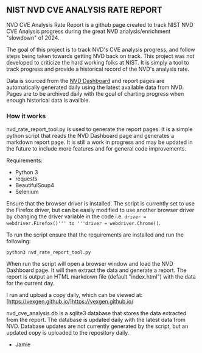 ## NIST NVD CVE ANALYSIS RATE REPORT

NVD CVE Analysis Rate Report is a github page created to track NIST NVD CVE Analysis progress during the great NVD analysis/enrichment "slowdown" of 2024.

The goal of this project is to track NVD's CVE analysis progress, and follow steps being taken towards getting NVD back on track. This project was not developed to criticize the hard working folks at NIST. It is simply a tool to track progress and provide a historical record of the NVD's analysis rate.

Data is sourced from the [NVD Dashboard](https://nvd.nist.gov/general/nvd-dashboard) and report pages are automatically generated daily using the latest available data from NVD. Pages are to be archived daily with the goal of charting progress when enough historical data is availble.


### How it works

nvd_rate_report_tool.py is used to generate the report pages. It is a simple python script that reads the NVD Dashboard page and generates a markdown report page. It is still a work in progress and may be updated in the future to include more features and for general code improvements.

Requirements:
- Python 3
- requests
- BeautifulSoup4
- Selenium

Ensure that the browser driver is installed. The script is currently set to use the Firefox driver, but can be easily modified to use another browser driver by changing the driver variable in the code i.e. ```driver = webdriver.Firefox()''' to '''driver = webdriver.Chrome()```.

To run the script ensure that the requirements are installed and run the following:

```python3 nvd_rate_report_tool.py```

When run the script will open a browser window and load the NVD Dashboard page. It will then extract the data and generate a report. The report is output an HTML markdown file (default "index.html") with the data for the current day. 

I run and upload a copy daily, which can be viewed at: [https://vexgen.github.io/]https://vexgen.github.io/

nvd_cve_analysis.db is a sqlite3 database that stores the data extracted from the report. The database is updated daily with the latest data from NVD. Database updates are not currently generated by the script, but an updated copy is uploaded to the repository daily.

- Jamie


